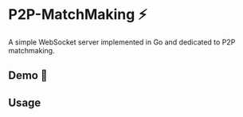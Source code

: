 # P2P-MatchMaking ⚡️

A simple WebSocket server implemented in Go and dedicated to P2P matchmaking.

## Demo 🛜

## Usage 